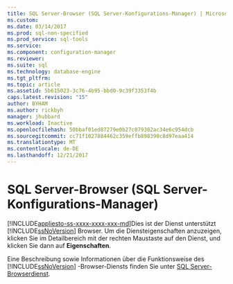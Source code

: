 ```yaml
---
title: SQL Server-Browser (SQL Server-Konfigurations-Manager) | Microsoft Docs
ms.custom: 
ms.date: 03/14/2017
ms.prod: sql-non-specified
ms.prod_service: sql-tools
ms.service: 
ms.component: configuration-manager
ms.reviewer: 
ms.suite: sql
ms.technology: database-engine
ms.tgt_pltfrm: 
ms.topic: article
ms.assetid: 5b615023-3c76-4b95-bbd0-9c39f3353f4b
caps.latest.revision: "15"
author: BYHAM
ms.author: rickbyh
manager: jhubbard
ms.workload: Inactive
ms.openlocfilehash: 50bbaf01ed87279e0b27c079302ac34e6c954dcb
ms.sourcegitcommit: cc71f1027884462c359effb898390c8d97eaa414
ms.translationtype: MT
ms.contentlocale: de-DE
ms.lasthandoff: 12/21/2017
---
```

# <a name="sql-server-browser-sql-server-configuration-manager"></a>SQL Server-Browser (SQL Server-Konfigurations-Manager)
[!INCLUDE[appliesto-ss-xxxx-xxxx-xxx-md](../../includes/appliesto-ss-xxxx-xxxx-xxx-md.md)]Dies ist der Dienst unterstützt [!INCLUDE[ssNoVersion](../../includes/ssnoversion-md.md)] Browser. Um die Diensteigenschaften anzuzeigen, klicken Sie im Detailbereich mit der rechten Maustaste auf den Dienst, und klicken Sie dann auf **Eigenschaften**.  
  
 Eine Beschreibung sowie Informationen über die Funktionsweise des [!INCLUDE[ssNoVersion](../../includes/ssnoversion-md.md)] -Browser-Diensts finden Sie unter [SQL Server-Browserdienst](../../tools/configuration-manager/sql-server-browser-service.md).  
  
  
